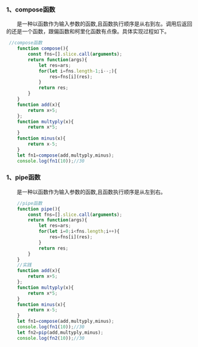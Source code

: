 ### 1、compose函数
&#8195;&#8195;是一种以函数作为输入参数的函数,且函数执行顺序是从右到左。调用后返回的还是一个函数，跟偏函数和柯里化函数有点像。具体实现过程如下。
```javascript
 //compose函数
    function compose(){
        const fns=[].slice.call(arguments);
        return function(args){
            let res=ars;
            for(let i=fns.length-1;i--;){
                res=fns[i](res);
            }
            return res;
        }
    }
    function add(x){
        return x+5;
    };
    function multyply(x){
        return x*5;
    }
    function minus(x){
        return x-5;
    }
    let fn1=compose(add,multyply,minus);
    console.log(fn1(10));//30
```
### 1、pipe函数
&#8195;&#8195;是一种以函数作为输入参数的函数,且函数执行顺序是从左到右。
```javascript
    //pipe函数
    function pipe(){
        const fns=[].slice.call(arguments);
        return function(args){
            let res=ars;
            for(let i=0;i<fns.length;i++){
                res=fns[i](res);
            }
            return res;
        }
    }
    //实践
    function add(x){
        return x+5;
    };
    function multyply(x){
        return x*5;
    }
    function minus(x){
        return x-5;
    }
    let fn1=compose(add,multyply,minus);
    console.log(fn1(10));//30
    let fn2=pip(add,multyply,minus);
    console.log(fn2(10));//30

```
<Valine></Valine>
